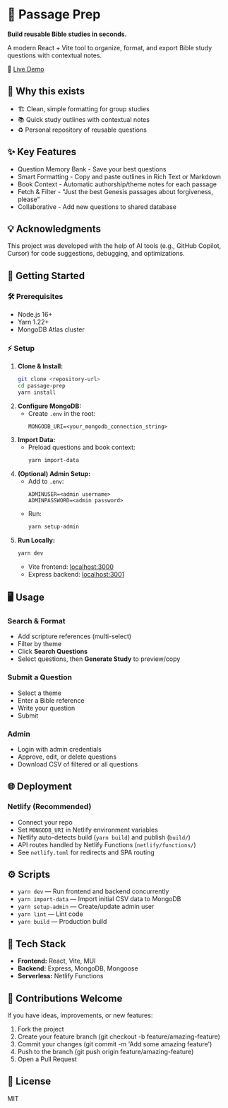 # 📖 Passage Prep

**Build reusable Bible studies in seconds.**

A modern React + Vite tool to organize, format, and export Bible study questions with contextual notes.

🚀 [Live Demo](musical-pithivier-1e4b9d.netlify.app)

## 🤔 Why this exists
- 🏗️ Clean, simple formatting for group studies
- 📚 Quick study outlines with contextual notes
- ♻️ Personal repository of reusable questions

## ✨ Key Features
- Question Memory Bank - Save your best questions
- Smart Formatting - Copy and paste outlines in Rich Text or Markdown
- Book Context - Automatic authorship/theme notes for each passage
- Fetch & Filter - "Just the best Genesis passages about forgiveness, please"
- Collaborative - Add new questions to shared database

## 💡 Acknowledgments
This project was developed with the help of AI tools (e.g., GitHub Copilot, Cursor) for code suggestions, debugging, and optimizations.

## 🚀 Getting Started

### 🛠️ Prerequisites
- Node.js 16+
- Yarn 1.22+
- MongoDB Atlas cluster

### ⚡ Setup
1. **Clone & Install:**
   ```bash
   git clone <repository-url>
   cd passage-prep
   yarn install
   ```
2. **Configure MongoDB:**
   - Create `.env` in the root:
     ```
     MONGODB_URI=<your_mongodb_connection_string>
     ```
3. **Import Data:**
   - Preload questions and book context:
     ```bash
     yarn import-data
     ```
4. **(Optional) Admin Setup:**
   - Add to `.env`:
     ```
     ADMINUSER=<admin username>
     ADMINPASSWORD=<admin password>
     ```
   - Run:
     ```bash
     yarn setup-admin
     ```
5. **Run Locally:**
   ```bash
   yarn dev
   ```
   - Vite frontend: [localhost:3000](http://localhost:3000)
   - Express backend: [localhost:3001](http://localhost:3001)

## 🖥️ Usage

### Search & Format
- Add scripture references (multi-select)
- Filter by theme
- Click **Search Questions**
- Select questions, then **Generate Study** to preview/copy

### Submit a Question
- Select a theme
- Enter a Bible reference
- Write your question
- Submit

### Admin
- Login with admin credentials
- Approve, edit, or delete questions
- Download CSV of filtered or all questions

## 🌐 Deployment

### Netlify (Recommended)
- Connect your repo
- Set `MONGODB_URI` in Netlify environment variables
- Netlify auto-detects build (`yarn build`) and publish (`build/`)
- API routes handled by Netlify Functions (`netlify/functions/`)
- See `netlify.toml` for redirects and SPA routing

## ⚙️ Scripts
- `yarn dev` — Run frontend and backend concurrently
- `yarn import-data` — Import initial CSV data to MongoDB
- `yarn setup-admin` — Create/update admin user
- `yarn lint` — Lint code
- `yarn build` — Production build

## 🧩 Tech Stack
- **Frontend:** React, Vite, MUI
- **Backend:** Express, MongoDB, Mongoose
- **Serverless:** Netlify Functions

## 🤝 Contributions Welcome
If you have ideas, improvements, or new features:

1. Fork the project
2. Create your feature branch (git checkout -b feature/amazing-feature)
3. Commit your changes (git commit -m 'Add some amazing feature')
4. Push to the branch (git push origin feature/amazing-feature)
5. Open a Pull Request

## 📄 License
MIT
